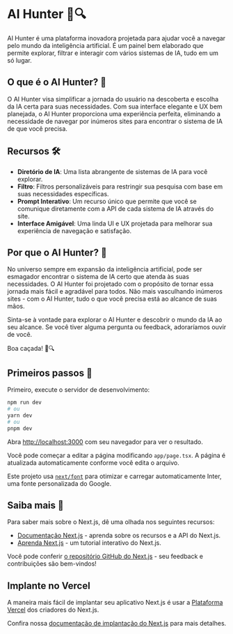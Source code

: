 # AI Hunter 🤖🔍

AI Hunter é uma plataforma inovadora projetada para ajudar você a navegar pelo mundo da inteligência artificial. É um painel bem elaborado que permite explorar, filtrar e interagir com vários sistemas de IA, tudo em um só lugar.

## O que é o AI Hunter? 🎯

O AI Hunter visa simplificar a jornada do usuário na descoberta e escolha da IA certa para suas necessidades. Com sua interface elegante e UX bem planejada, o AI Hunter proporciona uma experiência perfeita, eliminando a necessidade de navegar por inúmeros sites para encontrar o sistema de IA de que você precisa.

## Recursos 🛠️

- **Diretório de IA**: Uma lista abrangente de sistemas de IA para você explorar.
- **Filtro**: Filtros personalizáveis para restringir sua pesquisa com base em suas necessidades específicas.
- **Prompt Interativo**: Um recurso único que permite que você se comunique diretamente com a API de cada sistema de IA através do site.
- **Interface Amigável**: Uma linda UI e UX projetada para melhorar sua experiência de navegação e satisfação.

## Por que o AI Hunter? 🚀

No universo sempre em expansão da inteligência artificial, pode ser esmagador encontrar o sistema de IA certo que atenda às suas necessidades. O AI Hunter foi projetado com o propósito de tornar essa jornada mais fácil e agradável para todos. Não mais vasculhando inúmeros sites - com o AI Hunter, tudo o que você precisa está ao alcance de suas mãos.

Sinta-se à vontade para explorar o AI Hunter e descobrir o mundo da IA ao seu alcance. Se você tiver alguma pergunta ou feedback, adoraríamos ouvir de você.

Boa caçada! 🤖🔍

## Primeiros passos 🚀

Primeiro, execute o servidor de desenvolvimento:

```bash
npm run dev
# ou
yarn dev
# ou
pnpm dev
```

Abra [http://localhost:3000](http://localhost:3000) com seu navegador para ver o resultado.

Você pode começar a editar a página modificando `app/page.tsx`. A página é atualizada automaticamente conforme você edita o arquivo.

Este projeto usa [`next/font`](https://nextjs.org/docs/basic-features/font-optimization) para otimizar e carregar automaticamente Inter, uma fonte personalizada do Google.

## Saiba mais 📘

Para saber mais sobre o Next.js, dê uma olhada nos seguintes recursos:

- [Documentação Next.js](https://nextjs.org/docs) - aprenda sobre os recursos e a API do Next.js.
- [Aprenda Next.js](https://nextjs.org/learn) - um tutorial interativo do Next.js.

Você pode conferir [o repositório GitHub do Next.js](https://github.com/vercel/next.js/) - seu feedback e contribuições são bem-vindos!

## Implante no Vercel

A maneira mais fácil de implantar seu aplicativo Next.js é usar a [Plataforma Vercel](https://vercel.com/new?utm_medium=default-template&filter=next.js&utm_source=create-next-app&utm_campaign=create-next-app-readme) dos criadores do Next.js.

Confira nossa [documentação de implantação do Next.js](https://nextjs.org/docs/deployment) para mais detalhes.

